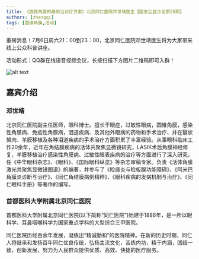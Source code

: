 ```yaml
---
title: 《圆锥角膜的最前沿诊疗方案》北京同仁医院邓世靖医生【圆友公益沙龙第59期】
authors: [zhangqi]
tags: [圆锥角膜,活动]
---
```


重磅消息！7月6日周六21：00到23：00，北京同仁医院邓世靖医生将为大家带来线上公众科普讲座。

活动形式：QQ群在线语音视频会议，长按扫描下方图片二维码即可入群！

![alt text](/events/assets/2019-06-30-《圆锥角膜的最前沿诊疗方案》北京同仁医院邓世靖医生【圆友公益沙龙第59期】.png)

## 嘉宾介绍

### 邓世靖

北京同仁医院副主任医师，眼科博士。擅长干眼症，过敏性眼病，圆锥角膜，感染性角膜病、免疫性角膜病，泪道疾病、及其他外眼病的药物和手术治疗、并在翳状胬肉、羊膜移植及各种泪道疾病的手术治疗方面积累了丰富经验。从事眼科临床工作20余年，近年在角结膜疾病的活体共聚焦显微镜研究，LASIK术后角膜神经修复，羊膜移植治疗感染性角膜病、过敏性眼表疾病的治疗等方面进行了深入研究，任《中华眼科杂志》、《眼科》、《国际眼科纵览》等杂志审稿专家。负责《活体角膜激光共聚焦显微镜图谱》的编著，并参与了《睑缘炎与睑板腺功能障碍》、《阿米巴角膜炎诊断与治疗》、《同仁角结膜病例精粹》、《眼科疾病的发病机制与治疗》、《同仁眼科手册》等著作的编写。

### 首都医科大学附属北京同仁医院

首都医科大学附属北京同仁医院(以下简称“同仁医院”)始建于1886年，是一所以眼科学、耳鼻咽喉科学为国家重点学科的大型综合三甲医院。

同仁医院历经百余年发展，凝练出“精诚勤和”的医院精神。在新的历史时期，同仁人将继承和发扬百年同仁优良传统，弘扬主流文化，苦练内功，精于内涵，团结一致，创新发展，努力为人民群众提供优质、高效、快捷的医疗服务。
